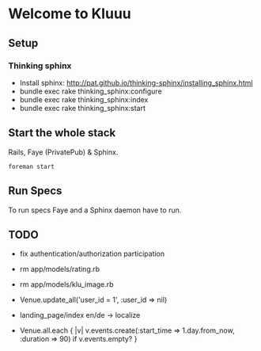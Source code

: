 Welcome to Kluuu
================

Setup
-----

### Thinking sphinx

* Install sphinx: http://pat.github.io/thinking-sphinx/installing_sphinx.html
* bundle exec rake thinking_sphinx:configure
* bundle exec rake thinking_sphinx:index
* bundle exec rake thinking_sphinx:start

Start the whole stack
---------------------

Rails, Faye (PrivatePub) & Sphinx.

    foreman start
    

Run Specs
---------

To run specs Faye and a Sphinx daemon have to run.


TODO
----

* fix authentication/authorization participation

* rm app/models/rating.rb
* rm app/models/klu_image.rb
* Venue.update_all('user_id = 1', :user_id => nil)
* landing_page/index en/de -> localize
* Venue.all.each { |v| v.events.create(:start_time => 1.day.from_now, :duration => 90) if v.events.empty? }
